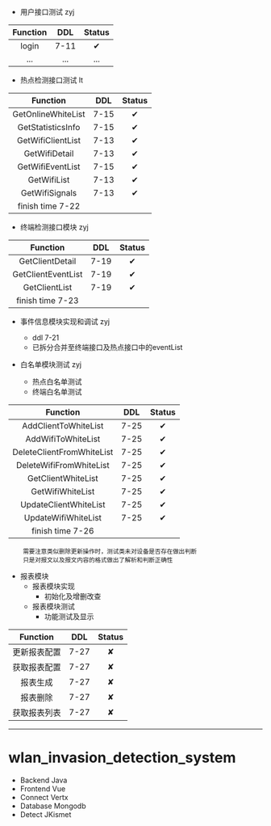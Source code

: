 * 用户接口测试 zyj

| Function | DDL | Status |
| :-: | :-: | :-: |
| login | 7-11 | ✔ |
| ... | ... | ... |

* 热点检测接口测试 lt

| Function | DDL | Status |
| :-: | :-: | :-: |
| GetOnlineWhiteList | 7-15 | ✔ |
| GetStatisticsInfo | 7-15 | ✔ |
| GetWifiClientList | 7-13 | ✔ |
| GetWifiDetail | 7-13 | ✔ |
| GetWifiEventList | 7-15 | ✔ |
| GetWifiList | 7-13 | ✔ |
| GetWifiSignals | 7-13 | ✔ |
| finish time 7-22 |

* 终端检测接口模块 zyj

| Function | DDL | Status |
| :-: | :-: | :-: |
| GetClientDetail | 7-19 | ✔ |
| GetClientEventList | 7-19 | ✔ |
| GetClientList | 7-19 | ✔ |
| finish time 7-23 |

* 事件信息模块实现和调试 zyj
    * ddl 7-21
    * 已拆分合并至终端接口及热点接口中的eventList

* 白名单模块测试 zyj
    * 热点白名单测试
    * 终端白名单测试
    
| Function | DDL | Status |
| :-: | :-: | :-: |
| AddClientToWhiteList | 7-25 | ✔ |
| AddWifiToWhiteList | 7-25 | ✔ |
| DeleteClientFromWhiteList | 7-25 | ✔ |
| DeleteWifiFromWhiteList | 7-25 | ✔ |
| GetClientWhiteList | 7-25 | ✔ |
| GetWifiWhiteList | 7-25 | ✔ |
| UpdateClientWhiteList | 7-25 | ✔ |
| UpdateWifiWhiteList | 7-25 | ✔ |
| finish time 7-26 |

```$xslt
    需要注意类似删除更新操作时，测试类未对设备是否存在做出判断
    只是对报文以及报文内容的格式做出了解析和判断正确性
```

* 报表模块
    * 报表模块实现
        * 初始化及增删改查
    * 报表模块测试
        * 功能测试及显示

| Function | DDL | Status |
| :-: | :-: | :-: |
| 更新报表配置 | 7-27 | ✘ |
| 获取报表配置 | 7-27 | ✘ |
| 报表生成 | 7-27 | ✘ |
| 报表删除 | 7-27 | ✘ |
| 获取报表列表 | 7-27 | ✘ |

***
# wlan_invasion_detection_system
* Backend Java
* Frontend Vue
* Connect Vertx
* Database Mongodb
* Detect JKismet
